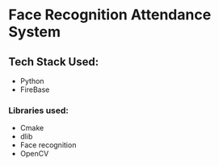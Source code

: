 # Face Recognition Attendance System

## Tech Stack Used:
 - Python
 - FireBase

### Libraries used:
 - Cmake
 - dlib
 - Face recognition
 - OpenCV
   
